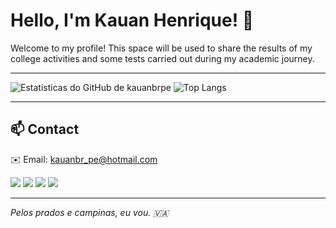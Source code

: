 # Hello, I'm Kauan Henrique! 👋

Welcome to my profile! This space will be used to share the results of my college activities and some tests carried out during my academic journey.

---

<div>
  <img src="https://github-readme-stats.vercel.app/api?username=kauanbrpe&show_icons=true&theme=dark&include_all_commits=true&count_private=true" alt="Estatísticas do GitHub de kauanbrpe">
  <img src="https://github-readme-stats.vercel.app/api/top-langs/?username=kauanbrpe&layout=compact&langs_count=16&theme=dark" alt="Top Langs">
</div>

---

## 📫 Contact
✉️ Email: [kauanbr_pe@hotmail.com](mailto:kauanbr_pe@hotmail.com)
<div>
<a href="https://instagram.com/kauanbr_pe" target="_blank"><img loading="lazy" src="https://img.shields.io/badge/-Instagram-%23E4405F?style=for-the-badge&logo=instagram&logoColor=white" target="_blank"></a>
<a href="https://www.facebook.com/kauanbrpe/" target="_blank"><img loading="lazy" src="https://img.shields.io/badge/-Facebook-%230077B5?style=for-the-badge&logo=facebook&logoColor=white" target="_blank"></a>
<a href="https://www.x.com/kauanbr_pe/" target="_blank"><img loading="lazy" src="https://img.shields.io/badge/-X-%230077B5?style=for-the-badge&logo=X&logoColor=white" target="_blank"></a>
<a href="https://www.linkedin.com/in/kauanbrpe" target="_blank"><img loading="lazy" src="https://img.shields.io/badge/-LinkedIn-%230077B5?style=for-the-badge&logo=linkedin&logoColor=white" target="_blank"></a> 
</div>

---

*Pelos prados e campinas, eu vou. 🇻🇦*
